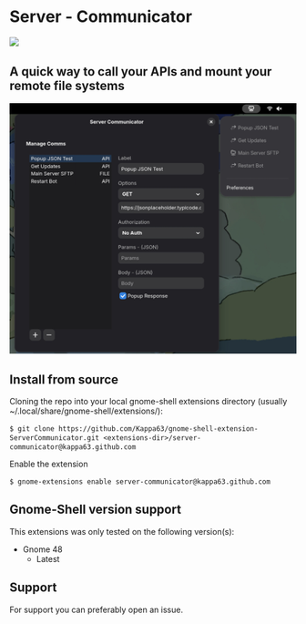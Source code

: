 # Server - Communicator
[<img src="https://micheleg.github.io/dash-to-dock/media/get-it-on-ego.png" height="100">](https://extensions.gnome.org/extension/8343/server-communicator)
## A quick way to call your APIs and mount your remote file systems
![screenshot](https://github.com/Kappa63/gnome-shell-extension-ServerCommunicator/raw/master/assets/app-screenshot-v3.0.png)

## Install from source
Cloning the repo into your local gnome-shell extensions directory (usually ~/.local/share/gnome-shell/extensions/):
```
$ git clone https://github.com/Kappa63/gnome-shell-extension-ServerCommunicator.git <extensions-dir>/server-communicator@kappa63.github.com
```
Enable the extension
```
$ gnome-extensions enable server-communicator@kappa63.github.com
```

## Gnome-Shell version support
This extensions was only tested on the following version(s):
* Gnome 48
  * Latest

## Support
For support you can preferably open an issue.
